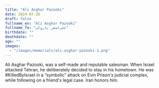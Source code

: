 ```yaml
---
title: "Ali Asghar Pazooki"
date: 2024-07-26
draft: false
fullname_en: "Ali Asghar Pazooki"
fullname_fa: "علی‌اصغر پازوکی"
birthdate: ""
deathdate: ""
age: ""
images:
  - "/images/memorials/ali-asghar-pazooki-1.png"
---
```


Ali Asghar Pazooki, was a self-made and reputable salesman. When Israel attacked Tehran, he deliberately decided to stay in his hometown. He was #KilledByIsrael in a “symbolic” attack on Evin Prison's judicial complex, while following on a friend's legal case. Iran honors him.